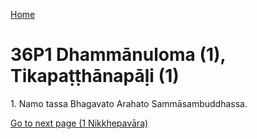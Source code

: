 
[Home](/)

# 36P1 Dhammānuloma (1), Tikapaṭṭhānapāḷi (1)

1\. Namo tassa Bhagavato Arahato Sammāsambuddhassa.


[Go to next page (1 Nikkhepavāra)](1.md)


